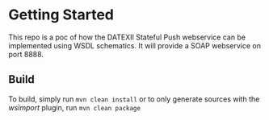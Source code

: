 # Getting Started

This repo is a poc of how the DATEXII Stateful Push webservice can be implemented using WSDL schematics. It will provide a SOAP webservice on port 8888.

## Build

To build, simply run `mvn clean install` or to only generate sources with the _wsimport_ plugin, run `mvn clean package`

